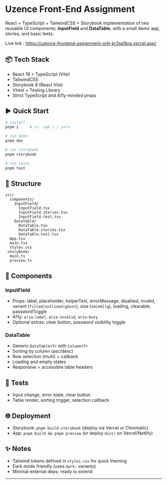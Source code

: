 # Uzence Front-End Assignment

React + TypeScript + TailwindCSS + Storybook implementation of two reusable UI components: **InputField** and **DataTable**, with a small demo app, stories, and basic tests.

Live link : https://uzence-frontend-assignment-oi4j-kr3sa1bra.vercel.app/

## 📦 Tech Stack
- React 18 + TypeScript (Vite)
- TailwindCSS
- Storybook 8 (React Vite)
- Vitest + Testing Library
- Strict TypeScript and A11y-minded props

## ▶️ Quick Start
```bash
# install
pnpm i     # or: npm i / yarn

# run demo
pnpm dev

# run storybook
pnpm storybook

# run tests
pnpm test
```

## 📁 Structure
```
src/
  components/
    InputField/
      InputField.tsx
      InputField.stories.tsx
      InputField.test.tsx
    DataTable/
      DataTable.tsx
      DataTable.stories.tsx
      DataTable.test.tsx
  App.tsx
  main.tsx
  styles.css
.storybook/
  main.ts
  preview.ts
```

## 🧩 Components

### InputField
- Props: label, placeholder, helperText, errorMessage, disabled, invalid, variant (`filled|outlined|ghost`), size (`sm|md|lg`), loading, clearable, passwordToggle
- A11y: `aria-label`, `aria-invalid`, `aria-busy`
- Optional extras: clear button, password visibility toggle

### DataTable
- Generic `DataTable<T>` with `Column<T>`
- Sorting by column (asc/desc)
- Row selection (multi) + callback
- Loading and empty states
- Responsive + accessible table headers

## 🧪 Tests
- Input change, error state, clear button
- Table render, sorting trigger, selection callback

## 🌐 Deployment
- Storybook: `pnpm build-storybook` (deploy via Vercel or Chromatic)
- App: `pnpm build && pnpm preview` (or deploy `dist/` on Vercel/Netlify)

## ✨ Notes
- Tailwind tokens defined in `styles.css` for quick theming
- Dark mode friendly (uses `dark:` variants)
- Minimal external deps; ready to extend

---


